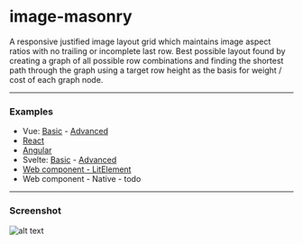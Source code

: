 # image-masonry

A responsive justified image layout grid which maintains image aspect ratios with no trailing or incomplete last row. Best possible layout found by creating a graph of all possible row combinations and finding the shortest path through the graph using a target row height as the basis for weight / cost of each graph node.

---

### Examples
* Vue: [Basic](https://fergaldoyle.github.io/image-masonry/vue-basic.html) - [Advanced](https://fergaldoyle.github.io/image-masonry/vue-advanced.html)
* [React](https://fergaldoyle.github.io/image-masonry/react.html)
* [Angular](https://fergaldoyle.github.io/image-masonry/angular.html)
* Svelte: [Basic](https://fergaldoyle.github.io/image-masonry/svelte-basic.html) - [Advanced](https://fergaldoyle.github.io/image-masonry/svelte-advanced.html)
* [Web component - LitElement](https://fergaldoyle.github.io/image-masonry/litelement.html)
* Web component - Native - todo



---


### Screenshot
![alt text](https://raw.githubusercontent.com/fergaldoyle/image-masonry/master/docs/masonry.jpg "Image masonry")

